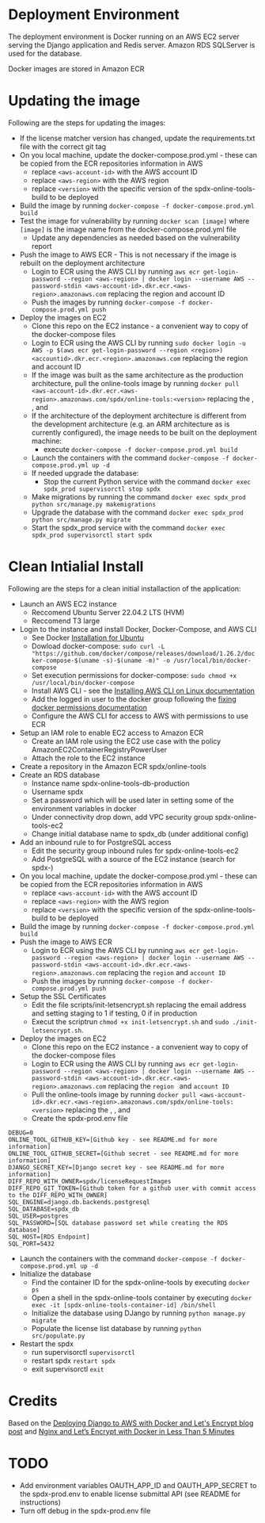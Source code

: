 # Deployment Environment

The deployment environment is Docker running on an AWS EC2 server serving the Django application and Redis server. Amazon RDS SQLServer is used for the database.

Docker images are stored in Amazon ECR

# Updating the image

Following are the steps for updating the images:

- If the license matcher version has changed, update the requirements.txt file with the correct git tag
- On you local machine, update the docker-compose.prod.yml - these can be copied from the ECR repositories information in AWS
  - replace `<aws-account-id>` with the AWS account ID
  - replace `<aws-region>` with the AWS region
  - replace `<version>` with the specific version of the spdx-online-tools-build to be deployed
- Build the image by running `docker-compose -f docker-compose.prod.yml build`
- Test the image for vulnerability by running `docker scan [image]` where `[image]` is the image name from the docker-compose.prod.yml file
  - Update any dependencies as needed based on the vulnerability report
- Push the image to AWS ECR - This is not necessary if the image is rebuilt on the deployment architecture
  - Login to ECR using the AWS CLI by running `aws ecr get-login-password --region <aws-region> | docker login --username AWS --password-stdin <aws-account-id>.dkr.ecr.<aws-region>.amazonaws.com` replacing the region and account ID
  - Push the images by running `docker-compose -f docker-compose.prod.yml push`
- Deploy the images on EC2
  - Clone this repo on the EC2 instance - a convenient way to copy of the docker-compose files
  - Login to ECR using the AWS CLI by running `sudo docker login -u AWS -p $(aws ecr get-login-password --region <region>) <accountid>.dkr.ecr.<region>.amazonaws.com` replacing the region and account ID
  - If the image was built as the same architecture as the production architecture, pull the online-tools image by running `docker pull <aws-account-id>.dkr.ecr.<aws-region>.amazonaws.com/spdx/online-tools:<version>` replacing the <aws-account-id>, <aws-region>, and <version>
  - If the architecture of the deployment architecture is different from the development architecture (e.g. an ARM architecture as is currently configured), the image needs to be built on the deployment machine:
    - execute `docker-compose -f docker-compose.prod.yml build`
  - Launch the containers with the command `docker-compose -f docker-compose.prod.yml up -d`
  - If needed upgrade the database:
    - Stop the current Python service with the command `docker exec spdx_prod supervisorctl stop spdx`
  - Make migrations by running the command `docker exec spdx_prod python src/manage.py makemigrations`
  - Upgrade the database with the command `docker exec spdx_prod python src/manage.py migrate`
  - Start the spdx_prod service with the command `docker exec spdx_prod supervisorctl start spdx`

# Clean Intialial Install

Following are the steps for a clean initial installaction of the application:

- Launch an AWS EC2 instance
  - Reccomend Ubuntu Server 22.04.2 LTS (HVM)
  - Reccomend T3 large
- Login to the instance and install Docker, Docker-Compose, and AWS CLI
  - See Docker [Installation for Ubuntu](https://docs.docker.com/engine/install/ubuntu/)
  - Dowload docker-compose: `sudo curl -L "https://github.com/docker/compose/releases/download/1.26.2/docker-compose-$(uname -s)-$(uname -m)" -o /usr/local/bin/docker-compose`
  - Set execution permissions for docker-compose: `sudo chmod +x /usr/local/bin/docker-compose`
  - Install AWS CLI - see the [Installing AWS CLI on Linux documentation](https://docs.aws.amazon.com/cli/latest/userguide/install-cliv2-linux.html)
  - Add the logged in user to the docker group following the [fixing docker permissions documentation](https://www.digitalocean.com/community/questions/how-to-fix-docker-got-permission-denied-while-trying-to-connect-to-the-docker-daemon-socket)
  - Configure the AWS CLI for access to AWS with permissions to use ECR
- Setup an IAM role to enable EC2 access to Amazon ECR
  - Create an IAM role using the EC2 use case with the policy AmazonEC2ContainerRegistryPowerUser
  - Attach the role to the EC2 instance
- Create a repository in the Amazon ECR spdx/online-tools
- Create an RDS database
  - Instance name spdx-online-tools-db-production
  - Username spdx
  - Set a password which will be used later in setting some of the environment variables in docker
  - Under connectivity drop down, add VPC security group spdx-online-tools-ec2
  - Change initial database name to spdx_db (under additional config)
- Add an inbound rule to for PostgreSQL access
  - Edit the security group inbound rules for spdx-online-tools-ec2
  - Add PostgreSQL with a source of the EC2 instance (search for spdx-)
- On you local machine, update the docker-compose.prod.yml - these can be copied from the ECR repositories information in AWS
  - replace `<aws-account-id>` with the AWS account ID
  - replace `<aws-region>` with the AWS region
  - replace `<version>` with the specific version of the spdx-online-tools-build to be deployed
- Build the image by running `docker-compose -f docker-compose.prod.yml build`
- Push the image to AWS ECR
  - Login to ECR using the AWS CLI by running `aws ecr get-login-password --region <aws-region> | docker login --username AWS --password-stdin <aws-account-id>.dkr.ecr.<aws-region>.amazonaws.com` replacing the `region` and `account ID`
  - Push the images by running `docker-compose -f docker-compose.prod.yml push`
- Setup the SSL Certificates
  - Edit the file scripts/init-letsencrypt.sh replacing the email address and setting staging to 1 if testing, 0 if in production
  - Execut the scriptrun `chmod +x init-letsencrypt.sh` and `sudo ./init-letsencrypt.sh`.
- Deploy the images on EC2
  - Clone this repo on the EC2 instance - a convenient way to copy of the docker-compose files
  - Login to ECR using the AWS CLI by running `aws ecr get-login-password --region <aws-region> | docker login --username AWS --password-stdin <aws-account-id>.dkr.ecr.<aws-region>.amazonaws.com` replacing the `region ` and `account ID `
  - Pull the online-tools image by running `docker pull <aws-account-id>.dkr.ecr.<aws-region>.amazonaws.com/spdx/online-tools:<version>` replacing the <aws-account-id>, <aws-region>, and <version>
  - Create the spdx-prod.env file

```
DEBUG=0
ONLINE_TOOL_GITHUB_KEY=[Github key - see README.md for more information]
ONLINE_TOOL_GITHUB_SECRET=[Github secret - see README.md for more information]
DJANGO_SECRET_KEY=[Django secret key - see README.md for more information]
DIFF_REPO_WITH_OWNER=spdx/licenseRequestImages
DIFF_REPO_GIT_TOKEN=[Github token for a github user with commit access to the DIFF_REPO_WITH_OWNER]
SQL_ENGINE=django.db.backends.postgresql
SQL_DATABASE=spdx_db
SQL_USER=postgres
SQL_PASSWORD=[SQL database password set while creating the RDS database]
SQL_HOST=[RDS Endpoint]
SQL_PORT=5432
```

- Launch the containers with the command `docker-compose -f docker-compose.prod.yml up -d`
- Initialize the database
  - Find the container ID for the spdx-online-tools by executing `docker ps`
  - Open a shell in the spdx-online-tools container by executing `docker exec -it [spdx-online-tools-container-id] /bin/shell`
  - Initialize the database using DJango by running `python manage.py migrate`
  - Populate the license list database by running `python src/populate.py`
- Restart the spdx
  - run supervisorctl `supervisorctl`
  - restart spdx `restart spdx`
  - exit supervisorctl `exit`

# Credits

Based on the [Deploying Django to AWS with Docker and Let's Encrypt blog post](https://testdriven.io/blog/django-docker-https-aws/) and [Nginx and Let’s Encrypt with Docker in Less Than 5 Minutes](https://medium.com/@pentacent/nginx-and-lets-encrypt-with-docker-in-less-than-5-minutes-b4b8a60d3a71)

# TODO

- Add environment variables OAUTH_APP_ID and OAUTH_APP_SECRET to the spdx-prod.env to enable license submittal API (see README for instructions)
- Turn off debug in the spdx-prod.env file
